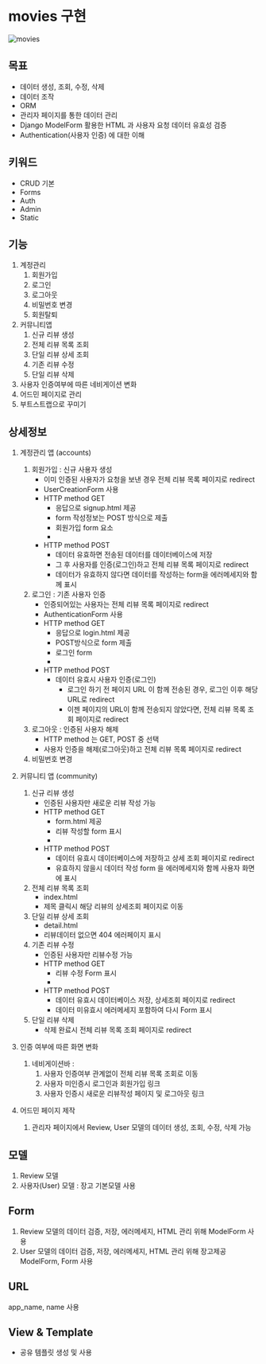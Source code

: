 # movies 구현

![movies](/Users/euijinpang/django_movie_review_site/README.assets/movies.jpg)

## 목표

- 데이터 생성, 조회, 수정, 삭제
- 데이터 조작
- ORM
- 관리자 페이지를 통한 데이터 관리
- Django ModelForm 활용한 HTML 과 사용자 요청 데이터 유효성 검증
- Authentication(사용자 인증) 에 대한 이해

## 키워드 
- CRUD 기본
- Forms
- Auth
- Admin
- Static

## 기능

1. 계정관리
   1. 회원가입
   2. 로그인
   3. 로그아웃
   4. 비밀번호 변경
   5. 회원탈퇴
2. 커뮤니티앱
   1. 신규 리뷰 생성
   2. 전체 리뷰 목록 조회
   3. 단일 리뷰 상세 조회
   4. 기존 리뷰 수정
   5. 단일 리뷰 삭제
3. 사용자 인증여부에 따른 네비게이션 변화
4. 어드민 페이지로 관리
5. 부트스트랩으로 꾸미기


## 상세정보
1. 계정관리 앱 (accounts)
   1. 회원가입 : 신규 사용자 생성
      - 이미 인증된 사용자가 요청을 보낸 경우 전체 리뷰 목록 페이지로 redirect
      - UserCreationForm 사용
      - HTTP method GET
        - 응답으로 signup.html 제공
        - form 작성정보는 POST 방식으로 제출
        - 회원가입 form 요소
        - 
      - HTTP method POST
        - 데이터 유효하면 전송된 데이터를 데이터베이스에 저장
        - 그 후 사용자를 인증(로그인)하고 전체 리뷰 목록 페이지로 redirect
        - 데이터가 유효하지 않다면 데이터를 작성하는 form을 에러메세지와 함께 표시
   2. 로그인 : 기존 사용자 인증
      - 인증되어있는 사용자는 전체 리뷰 목록 페이지로 redirect
      - AuthenticationForm 사용
      - HTTP method GET
        - 응답으로 login.html 제공
        - POST방식으로 form 제출
        - 로그인 form
        - 
      - HTTP method POST
        - 데이터 유효시 사용자 인증(로그인)
          - 로그인 하기 전 페이지 URL 이 함께 전송된 경우, 로그인 이후 해당 URL로 redirect
          - 이젠 페이지의 URL이 함께 전송되지 않았다면, 전체 리뷰 목록 조회 페이지로 redirect
   3. 로그아웃 : 인증된 사용자 해제
      - HTTP method 는 GET, POST 중 선택
      - 사용자 인증을 해제(로그아웃)하고 전체 리뷰 목록 페이지로 redirect
   4. 비밀번호 변경
   
2. 커뮤니티 앱 (community)
   1. 신규 리뷰 생성
      - 인증된 사용자만 새로운 리뷰 작성 가능
      - HTTP method GET
        - form.html 제공
        - 리뷰 작성할 form 표시
        - 
      - HTTP method POST
        - 데이터 유효시 데이터베이스에 저장하고 상세 조회 페이지로 redirect
        - 유효하지 않을시 데이터 작성 form 을 에러메세지와 함께 사용자 화면에 표시
   2. 전체 리뷰 목록 조회
      - index.html 
      - 제목 클릭시 해당 리뷰의 상세조회 페이지로 이동
   3. 단일 리뷰 상세 조회
      - detail.html
      - 리뷰데이터 없으면 404 에러페이지 표시
   4. 기존 리뷰 수정
      - 인증된 사용자만 리뷰수정 가능
      - HTTP method GET
        - 리뷰 수정 Form 표시
        - 
      - HTTP method POST
        - 데이터 유효시 데이터베이스 저장, 상세조회 페이지로 redirect
        - 데이터 미유효시 에러메세지 포함하여 다시 Form 표시
   5. 단일 리뷰 삭제
      - 삭제 완료시 전체 리뷰 목록 조회 페이지로 redirect

3. 인증 여부에 따른 화면 변화
   1. 네비게이션바 : 
      1. 사용자 인증여부 관계없이 전체 리뷰 목록 조회로 이동
      2. 사용자 미인증시 로그인과 회원가입 링크
      3. 사용자 인증시 새로운 리뷰작성 페이지 및 로그아웃 링크

4. 어드민 페이지 제작
   1. 관리자 페이지에서 Review, User 모델의 데이터 생성, 조회, 수정, 삭제 가능



## 모델

1. Review 모델
2. 사용자(User) 모델 : 장고 기본모델 사용

## Form

1. Review 모델의 데이터 검증, 저장, 에러메세지, HTML 관리 위해 ModelForm 사용
2. User 모델의 데이터 검증, 저장, 에러메세지, HTML 관리 위해 장고제공 ModelForm, Form 사용

## URL

app_name, name 사용

## View & Template

- 공유 템플릿 생성 및 사용













